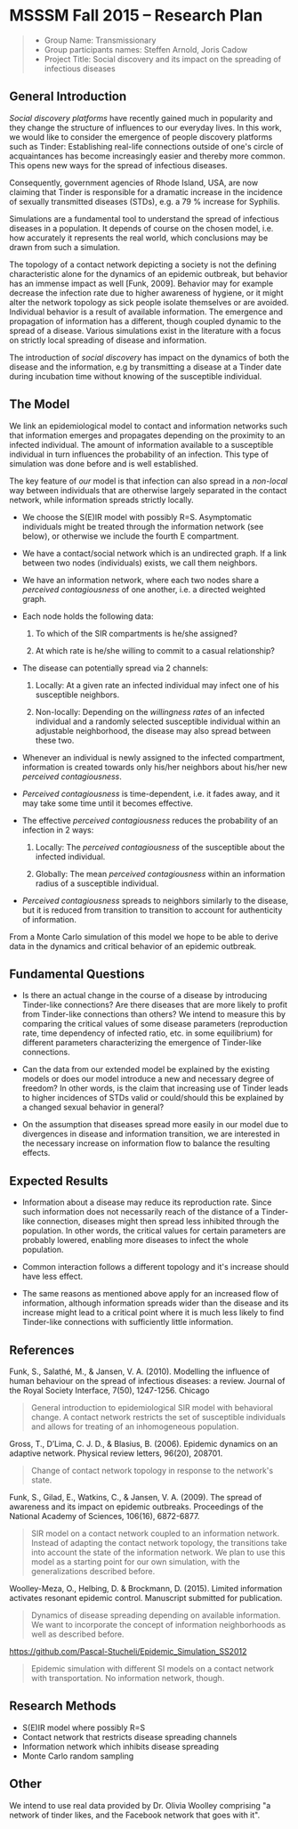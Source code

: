 # MSSSM Fall 2015 – Research Plan

> * Group Name: Transmissionary
> * Group participants names: Steffen Arnold, Joris Cadow
> * Project Title: Social discovery and its impact on the spreading of infectious diseases


## General Introduction

*Social discovery platforms* have recently gained much in popularity and they change the structure of influences to our everyday lives.
In this work, we would like to consider the emergence of people discovery platforms such as Tinder: Establishing real-life connections outside of one's circle of acquaintances has become increasingly easier and thereby more common. This opens new ways for the spread of infectious diseases.

Consequently, government agencies of Rhode Island, USA, are now claiming that Tinder is responsible for a dramatic increase in the incidence of sexually transmitted diseases (STDs), e.g. a 79 % increase for Syphilis.

Simulations are a fundamental tool to understand the spread of infectious diseases in a population. It depends of course on the chosen model, i.e. how accurately it represents the real world, which conclusions may be drawn from such a simulation.

The topology of a contact network depicting a society is not the defining characteristic alone for the dynamics of an epidemic outbreak, but behavior has an immense impact as well [Funk, 2009]. Behavior may for example decrease the infection rate due to higher awareness of hygiene, or it might alter the network topology as sick people isolate themselves or are avoided. Individual behavior is a result of available information. The emergence and propagation of information has a different, though coupled dynamic to the spread of a disease. Various simulations exist in the literature with a focus on strictly local spreading of disease and information.

The introduction of *social discovery* has impact on the dynamics of both the disease and the information, e.g by transmitting a disease at a Tinder date during incubation time without knowing of the susceptible individual.


## The Model

We link an epidemiological model to contact and information networks such that information emerges and propagates depending on the proximity to an infected individual. The amount of information available to a susceptible individual in turn influences the probability of an infection. This type of simulation was done before and is well established.

The key feature of *our* model is that infection can also spread in a *non-local* way between individuals that are otherwise largely separated in the contact network, while information spreads strictly locally.

- We choose the S(E)IR model with possibly R=S. Asymptomatic individuals might be treated through the information network (see below), or otherwise we include the fourth E compartment.

- We have a contact/social network which is an undirected graph. If a link between two nodes (individuals) exists, we call them neighbors.

- We have an information network, where each two nodes share a *perceived contagiousness* of one another, i.e. a directed weighted graph.

- Each node holds the following data:

  1. To which of the SIR compartments is he/she assigned?

  2. At which rate is he/she willing to commit to a casual relationship?

- The disease can potentially spread via 2 channels:

  1. Locally: At a given rate an infected individual may infect one of his susceptible neighbors.

  2. Non-locally: Depending on the *willingness rates* of an infected individual and a randomly selected susceptible individual within an adjustable neighborhood, the disease may also spread between these two.

- Whenever an individual is newly assigned to the infected compartment, information is created towards only his/her neighbors about his/her new *perceived contagiousness*.

- *Perceived contagiousness* is time-dependent, i.e. it fades away, and it may take some time until it becomes effective.

- The effective *perceived contagiousness* reduces the probability of an infection in 2 ways:

  1. Locally: The *perceived contagiousness* of the susceptible about the infected individual.

  2. Globally: The mean *perceived contagiousness* within an information radius of a susceptible individual.

- *Perceived contagiousness* spreads to neighbors similarly to the disease, but it is reduced from transition to transition to account for authenticity of information.

From a Monte Carlo simulation of this model we hope to be able to derive data in the dynamics and critical behavior of an epidemic outbreak.


## Fundamental Questions

- Is there an actual change in the course of a disease by introducing Tinder-like connections? Are there diseases that are more likely to profit from Tinder-like connections than others? We intend to measure this by comparing the critical values of some disease parameters (reproduction rate, time dependency of infected ratio, etc. in some equilibrium) for different parameters characterizing the emergence of Tinder-like connections.

- Can the data from our extended model be explained by the existing models or does our model introduce a new and necessary degree of freedom? In other words, is the claim that increasing use of Tinder leads to higher incidences of STDs valid or could/should this be explained by a changed sexual behavior in general?

- On the assumption that diseases spread more easily in our model due to divergences in disease and information transition, we are interested in the necessary increase on information flow to balance the resulting effects.


## Expected Results

- Information about a disease may reduce its reproduction rate. Since such information does not necessarily reach of the distance of a Tinder-like connection, diseases might then spread less inhibited through the population. In other words, the critical values for certain parameters are probably lowered, enabling more diseases to infect the whole population.

- Common interaction follows a different topology and it's increase should have less effect.

- The same reasons as mentioned above apply for an increased flow of information, although information spreads wider than the disease and its increase might lead to a critical point where it is much less likely to find Tinder-like connections with sufficiently little information.


## References

Funk, S., Salathé, M., & Jansen, V. A. (2010). Modelling the influence of human behaviour on the spread of infectious diseases: a review. Journal of the Royal Society Interface, 7(50), 1247-1256.
Chicago
> General introduction to epidemiological SIR model with behavioral change.
> A contact network restricts the set of susceptible individuals and allows for treating of an inhomogeneous population.

Gross, T., D’Lima, C. J. D., & Blasius, B. (2006). Epidemic dynamics on an adaptive network. Physical review letters, 96(20), 208701.
> Change of contact network topology in response to the network's state.

Funk, S., Gilad, E., Watkins, C., & Jansen, V. A. (2009). The spread of awareness and its impact on epidemic outbreaks. Proceedings of the National Academy of Sciences, 106(16), 6872-6877.
> SIR model on a contact network coupled to an information network.
> Instead of adapting the contact network topology, the transitions take into account the state of the information network.
> We plan to use this model as a starting point for our own simulation, with the generalizations described before.

Woolley-Meza, O., Helbing, D. & Brockmann, D. (2015). Limited information activates resonant epidemic control. Manuscript submitted for publication.
> Dynamics of disease spreading depending on available information.
> We want to incorporate the concept of information neighborhoods as well as described before.

https://github.com/Pascal-Stucheli/Epidemic_Simulation_SS2012
> Epidemic simulation with different SI models on a contact network with transportation. No information network, though.


## Research Methods

- S(E)IR model where possibly R=S
- Contact network that restricts disease spreading channels
- Information network which inhibits disease spreading
- Monte Carlo random sampling


## Other

We intend to use real data provided by Dr. Olivia Woolley comprising "a network of tinder likes, and the Facebook network that goes with it".
